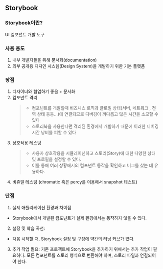 ## Storybook

### Storybook이란?

UI 컴포넌트 개발 도구

### 사용 용도

1. 내부 개발자들을 위해 문서화(documentation)
2. 외부 공개용 디자인 시스템(Design System)을 개발하기 위한 기본 플랫폼

### 장점

1. 디자이너와 협업하기 좋음 + 문서화
2. 컴포넌트 격리
   > - 컴포넌트를 개발할때 비즈니스 로직과 글로벌 상태(서버, 네트워크 , 전역 상태 등등...)에 연결되므로 디버깅이 까다롭고 많은 시간을 소모할 수 있다
   > - 스토리북을 사용한다면 격리된 환경에서 개발하기 때문에 이러한 디버깅 시간 낭비를 피할 수 있다
3. 상호작용 테스팅
   > - 사용자 상호작용을 시뮬레이션하고 스토리(Story)에 대한 다양한 상태 및 프로필을 설정할 수 있다.
   > - 이를 통해 여러 상황에서의 컴포넌트 동작을 확인하고 버그를 찾는 데 유용하다.
4. 비쥬얼 테스팅 (chromatic 혹은 percy를 이용해서 snapshot 테스트)

### 단점

1. 실제 애플리케이션 환경과 차이점

- Storybook에서 개발된 컴포넌트가 실제 환경에서는 동작하지 않을 수 있다.

2. 설정 및 학습 곡선:

- 처음 시작할 때, Storybook 설정 및 구성에 약간의 러닝 커브가 있다.

3. 추가 작업 필요: 기존 프로젝트에 Storybook을 추가하기 위해서는 추가 작업이 필요하다. 모든 컴포넌트를 스토리 형식으로 변환해야 하며, 스토리 파일과 연결되어야 한다.
